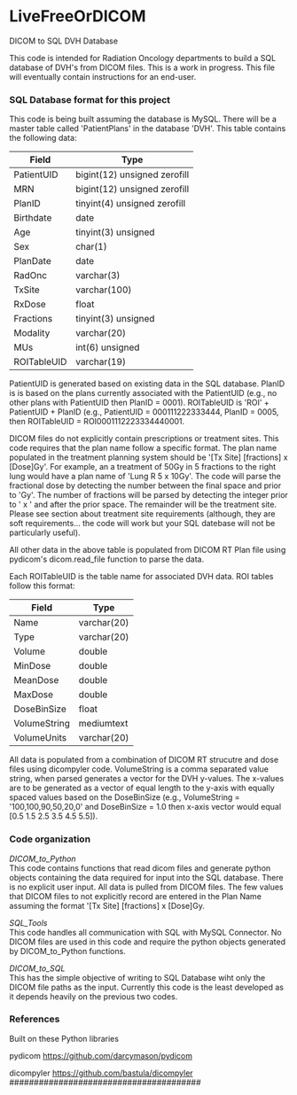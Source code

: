 # LiveFreeOrDICOM
DICOM to SQL DVH Database

This code is intended for Radiation Oncology departments to build a SQL database of DVH's from DICOM files.
This is a work in progress.  This file will eventually contain instructions for an end-user.


### SQL Database format for this project
This code is being built assuming the database is MySQL.  There will be a master table called 'PatientPlans'
in the database 'DVH'.  This table contains the following data:

Field | Type
----- | ----
PatientUID | bigint(12) unsigned zerofill
MRN | bigint(12) unsigned zerofill
PlanID | tinyint(4) unsigned zerofill
Birthdate | date
Age | tinyint(3) unsigned
Sex | char(1)
PlanDate | date
RadOnc | varchar(3)
TxSite | varchar(100)
RxDose | float
Fractions | tinyint(3) unsigned
Modality | varchar(20)
MUs | int(6) unsigned
ROITableUID | varchar(19)

PatientUID is generated based on existing data in the SQL database.  PlanID is is based on the plans currently associated with
the PatientUID (e.g., no other plans with PatientUID then PlanID = 0001). ROITableUID is  'ROI' + PatientUID + PlanID (e.g., PatientUID =
000111222333444, PlanID = 0005, then ROITableUID = ROI0001112223334440001.

DICOM files do not explicitly contain prescriptions or treatment sites.  This code requires that the plan name follow a specific format.
The plan name populated in the treatment planning system should be '[Tx Site] [fractions] x [Dose]Gy'.  For example, an a treatment of
50Gy in 5 fractions to the right lung would have a plan name of 'Lung R 5 x 10Gy'.  The code will parse the fractional dose by detecting
the number between the final space and prior to 'Gy'.  The number of fractions will be parsed by detecting the integer prior to ' x ' and
after the prior space.  The remainder will be the treatment site.  Please see section about treatment site requirements (although, they
are soft requirements... the code will work but your SQL datebase will not be particularly useful).

All other data in the above table is populated from DICOM RT Plan file using pydicom's dicom.read_file function to parse the data.

Each ROITableUID is the table name for associated DVH data.  ROI tables follow this format:

Field | Type
----- | ----
Name | varchar(20) 
Type | varchar(20) 
Volume | double      
MinDose | double      
MeanDose | double      
MaxDose | double      
DoseBinSize | float       
VolumeString | mediumtext  
VolumeUnits | varchar(20) 


All data is populated from a combination of DICOM RT strucutre and dose files using dicompyler code.  VolumeString is a comma separated
value string, when parsed generates a vector for the DVH y-values.  The x-values are to be generated as a vector of equal length to the
y-axis with equally spaced values based on the DoseBinSize (e.g., VolumeString = '100,100,90,50,20,0' and DoseBinSize = 1.0 then
x-axis vector would equal [0.5 1.5 2.5 3.5 4.5 5.5]).

### Code organization
*DICOM_to_Python*  
This code contains functions that read dicom files and generate python objects containing the data required for input into the
SQL database.  There is no explicit user input.  All data is pulled from DICOM files.  The few values that DICOM files to not explicitly
record are entered in the Plan Name assuming the format '[Tx Site] [fractions] x [Dose]Gy.

*SQL_Tools*  
This code handles all communication with SQL with MySQL Connector.  No DICOM files are used in this code and require the python objects
generated by DICOM_to_Python functions.

*DICOM_to_SQL*  
This has the simple objective of writing to SQL Database wiht only the DICOM file paths as the input.
Currently this code is the least developed as it depends heavily on the previous two codes.

### References
Built on these Python libraries

pydicom
https://github.com/darcymason/pydicom

dicompyler
https://github.com/bastula/dicompyler
#######################################
